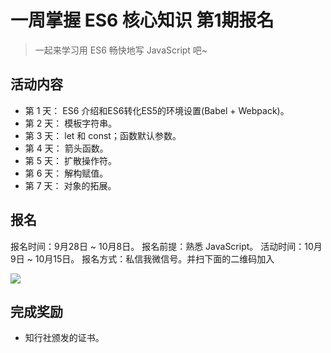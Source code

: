 # 一周掌握 ES6 核心知识 第1期报名
> 一起来学习用 ES6 畅快地写 JavaScript 吧~

## 活动内容
* 第 1 天： ES6 介绍和ES6转化ES5的环境设置(Babel + Webpack)。
* 第 2 天： 模板字符串。
* 第 3 天： let 和 const；函数默认参数。
* 第 4 天： 箭头函数。
* 第 5 天： 扩散操作符。
* 第 6 天： 解构赋值。
* 第 7 天： 对象的拓展。

## 报名
报名时间：9月28日 ~ 10月8日。
报名前提：熟悉 JavaScript。
活动时间：10月9日 ~ 10月15日。
报名方式：私信我微信号。并扫下面的二维码加入

![](http://upload-images.jianshu.io/upload_images/7219342-9735b48f54935c95.png?imageMogr2/auto-orient/strip%7CimageView2/2/w/1240)


## 完成奖励
* 知行社颁发的证书。